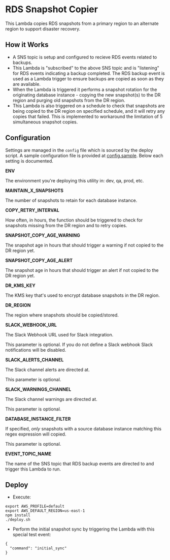 # RDS Snapshot Copier

This Lambda copies RDS snapshots from a primary region to an alternate region to support disaster recovery.

## How it Works

* A SNS topic is setup and configured to recieve RDS events related to backups.
* This Lambda is "subscribed" to the above SNS topic and is "listening" for RDS events indicating a backup completed. The RDS backup event is used as a Lambda trigger to ensure backups are copied as soon as they are available.
* When the Lambda is triggered it performs a snapshot rotation for the originating database instance - copying the new snapshot(s) to the DR region and purging old snapshots from the DR region.
* This Lambda is also triggered on a schedule to check that snapshots are being copied to the DR region on specified schedule, and it will retry any copies that failed. This is implemented to workaround the limitation of 5 simultaneous snapshot copies.

## Configuration

Settings are managed in the `config` file which is sourced by the deploy script. A sample configuration file is provided at [config.sample](config.sample). Below each setting is documented.

**ENV**

The environment you're deploying this utility in: dev, qa, prod, etc.

**MAINTAIN_X_SNAPSHOTS**

The number of snapshots to retain for each database instance.

**COPY_RETRY_INTERVAL**

How often, in hours, the function should be triggered to check for snapshots missing from the DR region and to retry copies.

**SNAPSHOT_COPY_AGE_WARNING**

The snapshot age in hours that should trigger a warning if not copied to the DR region yet.

**SNAPSHOT_COPY_AGE_ALERT**

The snapshot age in hours that should trigger an alert if not copied to the DR region yet.

**DR_KMS_KEY**

The KMS key that's used to encrypt database snapshots in the DR region.

**DR_REGION**

The region where snapshots should be copied/stored.

**SLACK_WEBHOOK_URL**

The Slack Webhook URL used for Slack integration.

This parameter is optional. If you do not define a Slack webhook Slack notifications will be disabled.

**SLACK_ALERTS_CHANNEL**

The Slack channel alerts are directed at.

This parameter is optional.

**SLACK_WARNINGS_CHANNEL**

The Slack channel warnings are directed at.

This parameter is optional.

**DATABASE_INSTANCE_FILTER**

If specified, *only* snapshots with a source database instance matching this regex expression will copied.

This parameter is optional.

**EVENT_TOPIC_NAME**

The name of the SNS topic that RDS backup events are directed to and trigger this Lambda to run.

## Deploy

* Execute:

```
export AWS_PROFILE=default
export AWS_DEFAULT_REGION=us-east-1
npm install
./deploy.sh
```

* Perform the initial snapshot sync by triggering the Lambda with this special test event:

```
{
  "command": "initial_sync"
}
```
